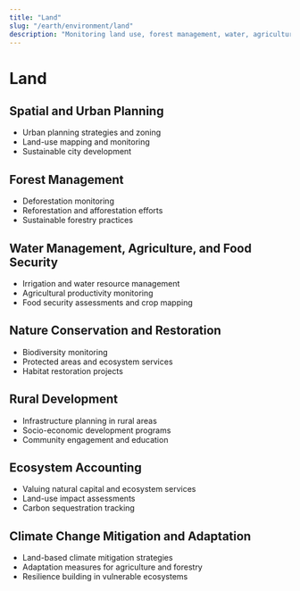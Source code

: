 ```yaml
---
title: "Land"
slug: "/earth/environment/land"
description: "Monitoring land use, forest management, water, agriculture, ecosystem restoration, and climate adaptation."
---
```


# Land

## Spatial and Urban Planning
- Urban planning strategies and zoning
- Land-use mapping and monitoring
- Sustainable city development

## Forest Management
- Deforestation monitoring
- Reforestation and afforestation efforts
- Sustainable forestry practices

## Water Management, Agriculture, and Food Security
- Irrigation and water resource management
- Agricultural productivity monitoring
- Food security assessments and crop mapping

## Nature Conservation and Restoration
- Biodiversity monitoring
- Protected areas and ecosystem services
- Habitat restoration projects

## Rural Development
- Infrastructure planning in rural areas
- Socio-economic development programs
- Community engagement and education

## Ecosystem Accounting
- Valuing natural capital and ecosystem services
- Land-use impact assessments
- Carbon sequestration tracking

## Climate Change Mitigation and Adaptation
- Land-based climate mitigation strategies
- Adaptation measures for agriculture and forestry
- Resilience building in vulnerable ecosystems